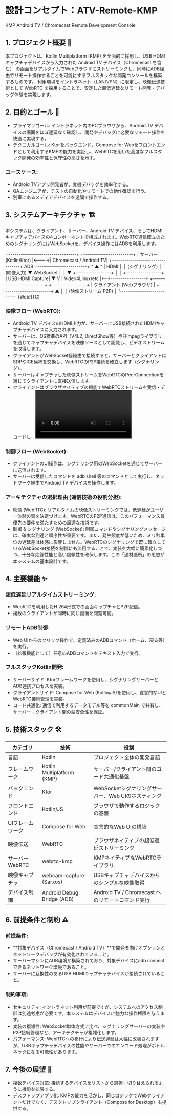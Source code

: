 # 設計コンセプト：ATV-Remote-KMP

KMP Android TV / Chromecast Remote Development Console


## 1. プロジェクト概要 📜

本プロジェクトは、Kotlin Multiplatform (KMP) を全面的に採用し、USB HDMIキャプチャデバイスから入力された Android TV デバイス（Chromecast を含む） の画面をリアルタイムでWebブラウザにストリーミングし、同時にADB経由でリモート操作することを可能にするフルスタックな開発コンソールを構築するものです。 利用環境をイントラネット（LAN/VPN）に限定し、映像伝送技術として WebRTC を採用することで、安定した超低遅延なリモート開発・デバッグ体験を実現します。


## 2. 目的とゴール 🎯

* プライマリゴール: イントラネット内のPCブラウザから、Android TV デバイスの画面をほぼ遅延なく確認し、開発やデバッグに必要なリモート操作を快適に実現する。
* テクニカルゴール: Ktorをバックエンド、Compose for Webをフロントエンドとして利用するKMPの能力を実証し、WebRTCを用いた高度なフルスタック開発の効率性と保守性の高さを示す。

### ユースケース:

* Android TVアプリ開発者が、実機デバッグを効率化する。
* QAエンジニアが、テストの自動化やリモートでの動作確認を行う。
* 別室にあるメディアデバイスを遠隔で操作する。


## 3. システムアーキテクチャ 🏗️
本システムは、クライアント、サーバー、Android TV デバイス、そしてHDMIキャプチャデバイスの4コンポーネントで構成されます。WebRTC通信確立のためのシグナリングにはWebSocketを、デバイス操作にはADBを利用します。

+---------------------------------+       +------------------------+
|      サーバー (Kotlin/Ktor)       |<---->| Chromecast / Android TV|
+---------------------------------+  ADB  +------------------------+
                ^ ▲                  ^                   | HDMI
                │ │ (シグナリング)     │ (映像入力)            ▼
     WebSocket  │ │                  ▼                 +-----------------+
                │ │              +-----------------+   | USB HDMI Capture|
                ▼ V              | Video4Linux/etc |<--+-----------------+
+-------------------------+       +-----------------+
| クライアント (Webブラウザ) |
+-------------------------+
▲                         │
│  (映像ストリーム P2P)     │
└-------------------------┘ (WebRTC)


### 映像フロー (WebRTC):

* Android TV デバイスのHDMI出力が、サーバーにUSB接続されたHDMIキャプチャデバイスに入力されます。
* サーバーは、OS標準のAPI（V4L2, DirectShow等）やFFmpegライブラリを通じてキャプチャデバイスを映像ソースとして認識し、ビデオストリームを取得します。
* クライアントがWebSocket経経由で接続すると、サーバーとクライアントはSDPやICE候補を交換し、WebRTCのP2P接続を確立します（シグナリング）。
* サーバーはキャプチャした映像ストリームをWebRTCのPeerConnectionを通じてクライアントに直接送信します。
* クライアントはブラウザネイティブの機能でWebRTCストリームを受信・デコードし、<video> 要素に描画します。

### 制御フロー (WebSocket):

* クライアントのUI操作は、シグナリング用のWebSocketを通じてサーバーに送信されます。
* サーバーは受信したコマンドを adb shell 等のコマンドとして実行し、ネットワーク経由でAndroid TV デバイスを操作します。

### アーキテクチャの選択理由 (通信技術の役割分担):

* 映像 (WebRTC): リアルタイムの映像ストリーミングでは、低遅延がユーザー体験の質を決定づけます。WebRTCのP2P通信は、このパフォーマンス最優先の要件を満たすための最適な技術です。
* 制御 & シグナリング (WebSocket): 制御コマンドやシグナリングメッセージは、確実な到達と順序性が重要です。また、発生頻度が低いため、ミリ秒単位の遅延差は体感に影響しません。WebRTCのシグナリングで既に確立しているWebSocket接続を制御にも流用することで、実装を大幅に簡素化しつつ、十分な応答性能と高い信頼性を確保します。この「適材適所」の思想が本システムの基本設計です。


## 4. 主要機能 ✨

### 超低遅延リアルタイムストリーミング:

* WebRTCを利用したH.264形式での画面キャプチャとP2P配信。
* 複数のクライアントが同時に同じ画面を閲覧可能。

### リモートADB制御:

* Web UIからのクリック操作で、定義済みのADBコマンド（ホーム、戻る等）を実行。
* （拡張機能として）任意のADBコマンドをテキスト入力で実行。

### フルスタックKotlin開発:

* サーバーサイド: Ktorフレームワークを使用し、シグナリングサーバーとADB連携プロセスを実装。
* クライアントサイド: Compose for Web (Kotlin/JS)を使用し、宣言的なUIとWebRTC接続管理を実装。
* コード共通化: 通信で利用するデータモデル等を commonMain で共有し、サーバー・クライアント間の型安全性を保証。


## 5. 技術スタック 🛠️

| カテゴリ       | 技術                         | 役割                                   |
|------------|----------------------------|--------------------------------------|
| 言語         | Kotlin                     | プロジェクト全体の開発言語                        |
| フレームワーク    | Kotlin Multiplatform (KMP) | サーバー/クライアント間のコード共通化基盤                |
| バックエンド     | Ktor                       | WebSocketシグナリングサーバー、Web UIのホスティング    |
| フロントエンド    | Kotlin/JS                  | ブラウザで動作するロジックの基盤                     |
| UIフレームワーク  | Compose for Web            | 宣言的なWeb UIの構築                        |
| 映像伝送       | WebRTC                     | ブラウザネイティブの超低遅延ストリーミング                |
| サーバーWebRTC | webrtc-kmp                 | KMPネイティブなWebRTCライブラリ                 |
| 映像キャプチャ    | webcam-capture (Sarxos)    | USBキャプチャデバイスからのシンプルな映像取得             |
| デバイス制御     | Android Debug Bridge (ADB) | Android TV / Chromecast へのリモートコマンド実行 |


## 6. 前提条件と制約 ⚠️

### 前提条件:

* **対象デバイス（Chromecast / Android TV）**で開発者向けオプションとネットワークデバッグが有効化されていること。
* サーバーマシンにADB環境が構築されており、対象デバイスにadb connectできるネットワーク環境であること。
* サーバーに互換性のあるUSB HDMIキャプチャデバイスが接続されていること。

### 制約事項:

* セキュリティ: イントラネット利用が前提ですが、システムへのアクセス制御は別途考慮が必要です。本システムはデバイスに強力な操作権限を与えます。
* 実装の複雑性: WebSocket単体方式に比べ、シグナリングサーバーの実装やP2P接続管理など、アーキテクチャが複雑化します。
* パフォーマンス: WebRTCへの移行により伝送遅延は大幅に改善されますが、USBキャプチャデバイスの性能やサーバーでのエンコード処理がボトルネックになる可能性があります。


## 7. 今後の展望 🚀

* 複数デバイス対応: 接続するデバイスをリストから選択・切り替えられるように機能を拡張する。
* デスクトップアプリ化: KMPの能力を活かし、同じロジックでWebクライアントだけでなく、デスクトップクライアント（Compose for Desktop）も提供する。
